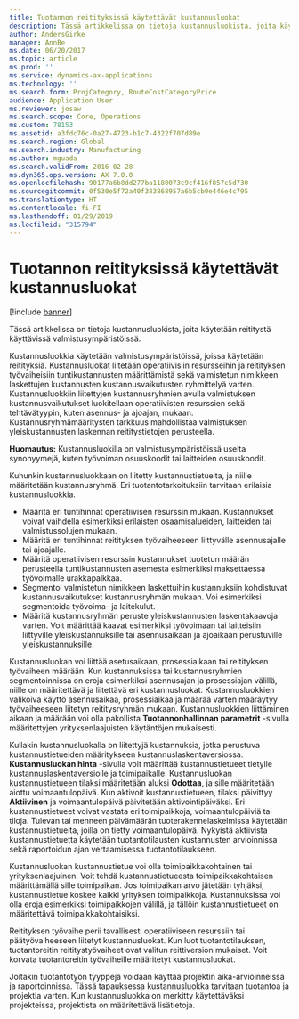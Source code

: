 ```yaml
---
title: Tuotannon reitityksissä käytettävät kustannusluokat
description: Tässä artikkelissa on tietoja kustannusluokista, joita käytetään reititystä käyttävissä valmistusympäristöissä.
author: AndersGirke
manager: AnnBe
ms.date: 06/20/2017
ms.topic: article
ms.prod: ''
ms.service: dynamics-ax-applications
ms.technology: ''
ms.search.form: ProjCategory, RouteCostCategoryPrice
audience: Application User
ms.reviewer: josaw
ms.search.scope: Core, Operations
ms.custom: 78153
ms.assetid: a3fdc76c-0a27-4723-b1c7-4322f707d89e
ms.search.region: Global
ms.search.industry: Manufacturing
ms.author: mguada
ms.search.validFrom: 2016-02-28
ms.dyn365.ops.version: AX 7.0.0
ms.openlocfilehash: 90177a6b8dd277ba1180073c9cf416f857c5d730
ms.sourcegitcommit: 0f530e5f72a40f383868957a6b5cb0e446e4c795
ms.translationtype: HT
ms.contentlocale: fi-FI
ms.lasthandoff: 01/29/2019
ms.locfileid: "315794"
---
```

# <a name="cost-categories-used-in-production-routing"></a>Tuotannon reitityksissä käytettävät kustannusluokat

[!include [banner](../includes/banner.md)]

Tässä artikkelissa on tietoja kustannusluokista, joita käytetään reititystä käyttävissä valmistusympäristöissä.

Kustannusluokkia käytetään valmistusympäristöissä, joissa käytetään reitityksiä. Kustannusluokat liitetään operatiivisiin resursseihin ja reitityksen työvaiheisiin tuntikustannusten määrittämistä sekä valmistetun nimikkeen laskettujen kustannusten kustannusvaikutusten ryhmittelyä varten. Kustannusluokkiin liitettyjen kustannusryhmien avulla valmistuksen kustannusvaikutukset luokitellaan operatiivisten resurssien sekä tehtävätyypin, kuten asennus- ja ajoajan, mukaan. Kustannusryhmämääritysten tarkkuus mahdollistaa valmistuksen yleiskustannusten laskennan reititystietojen perusteella. 

**Huomautus:** Kustannusluokilla on valmistusympäristöissä useita synonyymejä, kuten työvoiman osuuskoodit tai laitteiden osuuskoodit. 

Kuhunkin kustannusluokkaan on liitetty kustannustietueita, ja niille määritetään kustannusryhmä. Eri tuotantotarkoituksiin tarvitaan erilaisia kustannusluokkia.

-   Määritä eri tuntihinnat operatiivisen resurssin mukaan. Kustannukset voivat vaihdella esimerkiksi erilaisten osaamisalueiden, laitteiden tai valmistussolujen mukaan.
-   Määritä eri tuntihinnat reitityksen työvaiheeseen liittyvälle asennusajalle tai ajoajalle.
-   Määritä operatiivisen resurssin kustannukset tuotetun määrän perusteella tuntikustannusten asemesta esimerkiksi maksettaessa työvoimalle urakkapalkkaa.
-   Segmentoi valmistetun nimikkeen laskettuihin kustannuksiin kohdistuvat kustannusvaikutukset kustannusryhmän mukaan. Voi esimerkiksi segmentoida työvoima- ja laitekulut.
-   Määritä kustannusryhmän peruste yleiskustannusten laskentakaavoja varten. Voit määrittää kaavat esimerkiksi työvoimaan tai laitteisiin liittyville yleiskustannuksille tai asennusaikaan ja ajoaikaan perustuville yleiskustannuksille.

Kustannusluokan voi liittää asetusaikaan, prosessiaikaan tai reitityksen työvaiheen määrään. Kun kustannuksissa tai kustannusryhmien segmentoinnissa on eroja esimerkiksi asennusajan ja prosessiajan välillä, niille on määritettävä ja liitettävä eri kustannusluokat. Kustannusluokkien valikoiva käyttö asennusaikaa, prosessiaikaa ja määrää varten määräytyy työvaiheeseen liitetyn reititysryhmän mukaan. Kustannusluokkien liittäminen aikaan ja määrään voi olla pakollista **Tuotannonhallinnan parametrit** -sivulla määritettyjen yrityksenlaajuisten käytäntöjen mukaisesti. 

Kullakin kustannusluokalla on liitettyjä kustannuksia, jotka perustuva kustannustietueiden määritykseen kustannuslaskentaversiossa. **Kustannusluokan hinta** -sivulla voit määrittää kustannustietueet tietylle kustannuslaskentaversiolle ja toimipaikalle. Kustannusluokan kustannustietueen tilaksi määritetään aluksi **Odottaa**, ja sille määritetään aiottu voimaantulopäivä. Kun aktivoit kustannustietueen, tilaksi päivittyy **Aktiivinen** ja voimaantulopäivä päivitetään aktivointipäiväksi. Eri kustannustietueet voivat vastata eri toimipaikkoja, voimaantulopäiviä tai tiloja. Tulevan tai menneen päivämäärän tuoterakennelaskelmissa käytetään kustannustietueita, joilla on tietty voimaantulopäivä. Nykyistä aktiivista kustannustietuetta käytetään tuotantotilausten kustannusten arvioinnissa sekä raportoidun ajan vertaamisessa tuotantotilaukseen. 

Kustannusluokan kustannustietue voi olla toimipaikkakohtainen tai yrityksenlaajuinen. Voit tehdä kustannustietueesta toimipaikkakohtaisen määrittämällä sille toimipaikan. Jos toimipaikan arvo jätetään tyhjäksi, kustannustietue koskee kaikki yrityksen toimipaikkoja. Kustannuksissa voi olla eroja esimerkiksi toimipaikkojen välillä, ja tällöin kustannustietueet on määritettävä toimipaikkakohtaisiksi. 

Reitityksen työvaihe perii tavallisesti operatiiviseen resurssiin tai päätyövaiheeseen liitetyt kustannusluokat. Kun luot tuotantotilauksen, tuotantoreitin reititystyövaiheet ovat valitun reittiversion mukaiset. Voit korvata tuotantoreitin työvaiheille määritetyt kustannusluokat. 

Joitakin tuotantotyön tyyppejä voidaan käyttää projektin aika-arvioinneissa ja raportoinnissa. Tässä tapauksessa kustannusluokka tarvitaan tuotantoa ja projektia varten. Kun kustannusluokka on merkitty käytettäväksi projekteissa, projektista on määritettävä lisätietoja.



